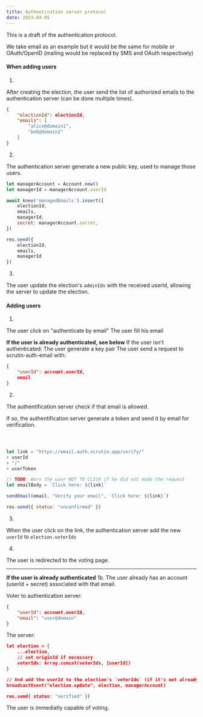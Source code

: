 ```yaml
---
title: Authentication server protocol
date: 2023-04-05
---
```


This is a draft of the authentication protocol.

We take email as an example but it would be the same for mobile or OAuth/OpenID (mailing would be replaced by SMS and OAuth respectively)

#### When adding users

1.
After creating the election, the user send the list of authorized emails to the authentication server (can be done multiple times).

```json
{
	"electionId": electionId,
	"emails": [
		"alice@domain1",
		"bob@domain2"
	]
}
```

2.
The authentication server generate a new public key, used to manage those users.

```js
let managerAccount = Account.new()
let managerId = managerAccount.userId

await knex('managedEmails').insert({
	electionId,
	emails,
	managerId,
	secret: managerAccount.secret,
})

res.send({
	electionId,
	emails,
	managerId
})
```

3.
The user update the election's `adminIds` with the received userId, allowing the server to update  the election.

#### Adding users

1.
The user click on "authenticate by email"
The user fill his email

**If the user is already authenticated, see below**
If the user isn't authenticated:
The user generate a key pair
The user send a request to scrutin-auth-email with:

```json
{
	"userId": account.userId,
	email
}
```

2.
The authentification server check if that email is allowed.

If so, the authentification server generate a token and send it by email for verification.

```js



let link = "https://email.auth.scrutin.app/verify/"
+ userId
+ "/"
+ userToken

// TODO: Warn the user NOT TO CLICK if he did not made the request
let emailBody = `Click here: ${link}`

sendEmail(email, "Verify your email", `Click here: ${link}`)

res.send({ status: "unconfirmed" })
```

3.
When the user click on the link, the authentication server add the new `userId` to `election.voterIds`

4.
The user is redirected to the voting page.

---
**If the user is already authenticated**
1b.
The user already has an account (userId + secret) associated with that email.

Voter to authentication server:

```json
{
	"userId": account.userId,
	"email": "user@domain"
}
```

The server:

```json
let election = {
	...election,
	// set originId if necessary
	voterIds: Array.concat(voterIds, [userId])
}

// And add the userId to the election's `voterIds` (if it's not already the case)
broadcastEvent("election.update", election, managerAccount)

res.send{ status: "verified" })
```

The user is immediatly capable of voting.